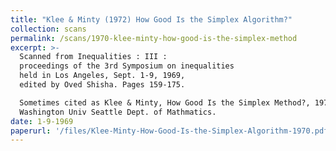```yaml
---
title: "Klee & Minty (1972) How Good Is the Simplex Algorithm?"
collection: scans
permalink: /scans/1970-klee-minty-how-good-is-the-simplex-method
excerpt: >-
  Scanned from Inequalities : III :
  proceedings of the 3rd Symposium on inequalities
  held in Los Angeles, Sept. 1-9, 1969,
  edited by Oved Shisha. Pages 159-175.

  Sometimes cited as Klee & Minty, How Good Is the Simplex Method?, 1970, Technical Report No. TR-22.
  Washington Univ Seattle Dept. of Mathmatics.
date: 1-9-1969
paperurl: '/files/Klee-Minty-How-Good-Is-the-Simplex-Algorithm-1970.pdf'
---
```



